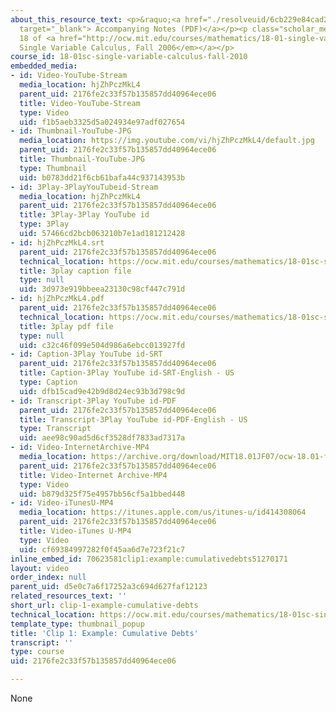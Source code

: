 ```yaml
---
about_this_resource_text: <p>&raquo;<a href="./resolveuid/6cb229e84cad282c1f02c9bd490950eb"
  target="_blank"> Accompanying Notes (PDF)</a></p><p class="scholar_medsm">From Lecture
  18 of <a href="http://ocw.mit.edu/courses/mathematics/18-01-single-variable-calculus-fall-2006/video-lectures/"><em>18.01
  Single Variable Calculus, Fall 2006</em></a></p>
course_id: 18-01sc-single-variable-calculus-fall-2010
embedded_media:
- id: Video-YouTube-Stream
  media_location: hjZhPczMkL4
  parent_uid: 2176fe2c33f57b135857dd40964ece06
  title: Video-YouTube-Stream
  type: Video
  uid: f1b5aeb3325d5a024934e97adf027654
- id: Thumbnail-YouTube-JPG
  media_location: https://img.youtube.com/vi/hjZhPczMkL4/default.jpg
  parent_uid: 2176fe2c33f57b135857dd40964ece06
  title: Thumbnail-YouTube-JPG
  type: Thumbnail
  uid: b0783dd21f6cb61bafa44c937143953b
- id: 3Play-3PlayYouTubeid-Stream
  media_location: hjZhPczMkL4
  parent_uid: 2176fe2c33f57b135857dd40964ece06
  title: 3Play-3Play YouTube id
  type: 3Play
  uid: 57466cd2bcb063210b7e1ad181212428
- id: hjZhPczMkL4.srt
  parent_uid: 2176fe2c33f57b135857dd40964ece06
  technical_location: https://ocw.mit.edu/courses/mathematics/18-01sc-single-variable-calculus-fall-2010/unit-3-the-definite-integral-and-its-applications/part-a-definition-of-the-definite-integral-and-first-fundamental-theorem/session-46-riemann-sums/clip-1-example-cumulative-debts/hjZhPczMkL4.srt
  title: 3play caption file
  type: null
  uid: 3d973e919bbeea23130c98cf447c791d
- id: hjZhPczMkL4.pdf
  parent_uid: 2176fe2c33f57b135857dd40964ece06
  technical_location: https://ocw.mit.edu/courses/mathematics/18-01sc-single-variable-calculus-fall-2010/unit-3-the-definite-integral-and-its-applications/part-a-definition-of-the-definite-integral-and-first-fundamental-theorem/session-46-riemann-sums/clip-1-example-cumulative-debts/hjZhPczMkL4.pdf
  title: 3play pdf file
  type: null
  uid: c32c46f099e504d986a6ebcc013927fd
- id: Caption-3Play YouTube id-SRT
  parent_uid: 2176fe2c33f57b135857dd40964ece06
  title: Caption-3Play YouTube id-SRT-English - US
  type: Caption
  uid: dfb15cad9e42b9d8d24ec93b3d798c9d
- id: Transcript-3Play YouTube id-PDF
  parent_uid: 2176fe2c33f57b135857dd40964ece06
  title: Transcript-3Play YouTube id-PDF-English - US
  type: Transcript
  uid: aee98c90ad5d6cf3528df7833ad7317a
- id: Video-InternetArchive-MP4
  media_location: https://archive.org/download/MIT18.01JF07/ocw-18.01-f07-lec18_300k.mp4
  parent_uid: 2176fe2c33f57b135857dd40964ece06
  title: Video-Internet Archive-MP4
  type: Video
  uid: b879d325f75e4957bb56cf5a1bbed448
- id: Video-iTunesU-MP4
  media_location: https://itunes.apple.com/us/itunes-u/id414308064
  parent_uid: 2176fe2c33f57b135857dd40964ece06
  title: Video-iTunes U-MP4
  type: Video
  uid: cf69384997282f0f45aa6d7e723f21c7
inline_embed_id: 70623581clip1:example:cumulativedebts51270171
layout: video
order_index: null
parent_uid: d5e0c7a6f17252a3c694d627faf12123
related_resources_text: ''
short_url: clip-1-example-cumulative-debts
technical_location: https://ocw.mit.edu/courses/mathematics/18-01sc-single-variable-calculus-fall-2010/unit-3-the-definite-integral-and-its-applications/part-a-definition-of-the-definite-integral-and-first-fundamental-theorem/session-46-riemann-sums/clip-1-example-cumulative-debts
template_type: thumbnail_popup
title: 'Clip 1: Example: Cumulative Debts'
transcript: ''
type: course
uid: 2176fe2c33f57b135857dd40964ece06

---
```

None